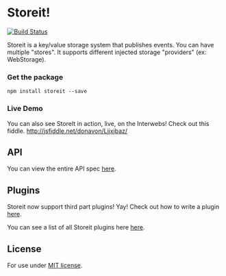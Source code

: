 Storeit!
==========
[![Build Status](https://travis-ci.org/YuzuJS/storeit.svg?branch=master)](https://travis-ci.org/YuzuJS/storeit)

Storeit is a key/value storage system that publishes events. You can have multiple "stores".
It supports different injected storage "providers" (ex: WebStorage).

### Get the package
```
npm install storeit --save
```

### Live Demo

You can also see StoreIt in action, live, on the Interwebs! Check out this fiddle.
<http://jsfiddle.net/donavon/Ljjxjbaz/>

## API

You can view the entire API spec
[here](https://github.com/YuzuJS/storeit/wiki/API-Documentation).

## Plugins

Storeit now support third part plugins! Yay! Check out how to write a plugin
[here](https://github.com/YuzuJS/storeit/wiki/Plugins).

You can see a list of all Storeit plugins here
[here](https://www.npmjs.com/browse/keyword/storeit-plugin).


## License

For use under [MIT license](http://github.com/YuzuJS/storeit/raw/master/LICENSE).
